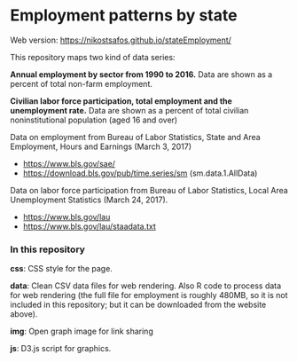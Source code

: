 # Employment patterns by state

Web version: https://nikostsafos.github.io/stateEmployment/

This repository maps two kind of data series:

**Annual employment by sector from 1990 to 2016.** Data are shown as a percent of total non-farm employment.

**Civilian labor force participation, total employment and the unemployment rate.** Data are shown as a percent of total civilian noninstitutional population (aged 16 and over)

Data on employment from Bureau of Labor Statistics, State and Area Employment, Hours and Earnings (March 3, 2017)
- https://www.bls.gov/sae/
- https://download.bls.gov/pub/time.series/sm (sm.data.1.AllData)

Data on labor force participation from Bureau of Labor Statistics, Local Area Unemployment Statistics (March 24, 2017). 
- https://www.bls.gov/lau
- https://www.bls.gov/lau/staadata.txt

### In this repository

**css**: CSS style for the page. 

**data**: Clean CSV data files for web rendering. Also R code to process data for web rendering (the full file for employment is roughly 480MB, so it is not included in this repository; but it can be downloaded from the website above). 

**img**: Open graph image for link sharing

**js**: D3.js script for graphics. 
